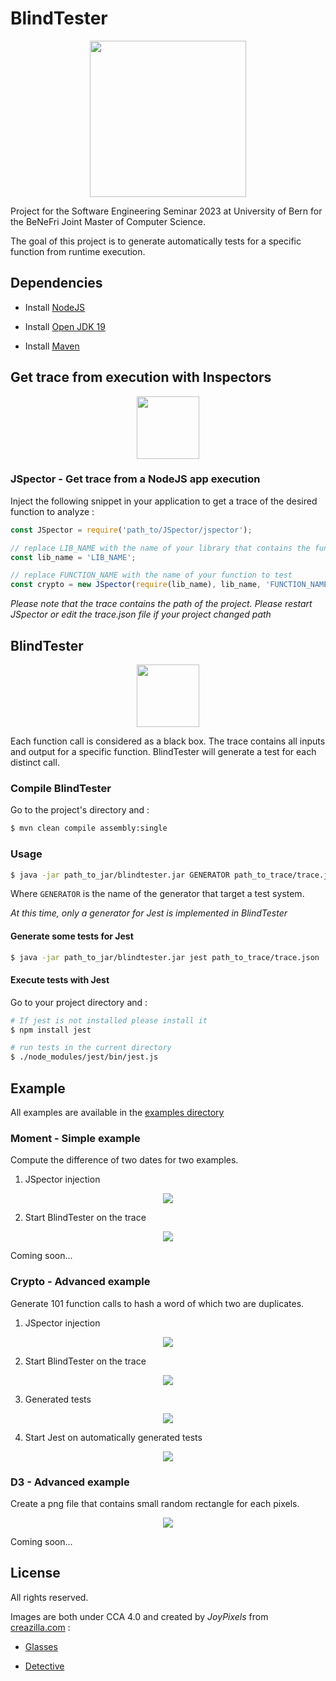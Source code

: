 # BlindTester

<p align="center">
    <img 
    src="https://creazilla-store.fra1.digitaloceanspaces.com/emojis/46374/sunglasses-emoji-clipart-md.png" 
    width="250" 
    height="250">
</p>

Project for the Software Engineering Seminar 2023 at University of Bern for the BeNeFri Joint Master of Computer Science.

The goal of this project is to generate automatically tests for a specific function from runtime execution.

## Dependencies

- Install [NodeJS](https://nodejs.org/)

- Install [Open JDK 19](https://jdk.java.net/19/)

- Install [Maven](https://maven.apache.org/)

## Get trace from execution with Inspectors

<p align="center">
    <img 
        src="https://creazilla-store.fra1.digitaloceanspaces.com/emojis/48141/detective-emoji-clipart-md.png" 
        width="100" 
        height="100">
</p>

### JSpector - Get trace from a NodeJS app execution

Inject the following snippet in your application to get a trace of the desired function to analyze :

``` javascript
const JSpector = require('path_to/JSpector/jspector');

// replace LIB_NAME with the name of your library that contains the function to test
const lib_name = 'LIB_NAME';

// replace FUNCTION_NAME with the name of your function to test
const crypto = new JSpector(require(lib_name), lib_name, 'FUNCTION_NAME', __filename, 'SSE23-crypto').get_library();
```

*Please note that the trace contains the path of the project. Please restart JSpector or edit the trace.json file if your project changed path*

## BlindTester

<p align="center">
    <img 
    src="https://creazilla-store.fra1.digitaloceanspaces.com/emojis/46374/sunglasses-emoji-clipart-md.png" 
    width="100" 
    height="100">
</p>

Each function call is considered as a black box. The trace contains all inputs and output for a specific function. BlindTester will generate a test for each distinct call.

### Compile BlindTester

Go to the project's directory and : 

``` sh
$ mvn clean compile assembly:single
```

### Usage 

``` sh
$ java -jar path_to_jar/blindtester.jar GENERATOR path_to_trace/trace.json
```

Where `GENERATOR` is the name of the generator that target a test system.

*At this time, only a generator for Jest is implemented in BlindTester*

#### Generate some tests for Jest

``` sh
$ java -jar path_to_jar/blindtester.jar jest path_to_trace/trace.json
```

#### Execute tests with Jest

Go to your project directory and : 

``` sh
# If jest is not installed please install it
$ npm install jest

# run tests in the current directory
$ ./node_modules/jest/bin/jest.js
```

## Example

All examples are available in the [examples directory](examples/)

### Moment - Simple example

Compute the difference of two dates for two examples.

1. JSpector injection

<p align="center">
    <img 
    src="./docs/images/moment_jspector.png">
</p>

2. Start BlindTester on the trace

<p align="center">
    <img 
    src="./docs/images/moment_report.png">
</p>

Coming soon...

### Crypto - Advanced example

Generate 101 function calls to hash a word of which two are duplicates.

1. JSpector injection

<p align="center">
    <img 
    src="./docs/images/crypto_jspector.png">
</p>

2. Start BlindTester on the trace

<p align="center">
    <img 
    src="./docs/images/crypto_report.png">
</p>

3. Generated tests

<p align="center">
    <img 
    src="./docs/images/crypto_generation.png">
</p>

4. Start Jest on automatically generated tests

<p align="center">
    <img 
    src="./docs/images/crypto_jest.png">
</p>

### D3 - Advanced example

Create a png file that contains small random rectangle for each pixels.

<p align="center">
    <img 
    src="./docs/images/d3_output.png">
</p>

Coming soon...

## License

All rights reserved.

Images are both under CCA 4.0 and created by *JoyPixels* from [creazilla.com](https://creazilla.com) :

- [Glasses](https://creazilla.com/nodes/46374-sunglasses-emoji-clipart)

- [Detective](https://creazilla.com/nodes/48141-detective-emoji-clipart)
